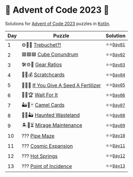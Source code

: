 # 🎄 Advent of Code 2023 🎄

Solutions for [Advent of Code 2023](https://adventofcode.com/2023/) puzzles in [Kotlin](https://kotlinlang.org/).

| Day | Puzzle                                                                        | Solution                                      |
|-----|-------------------------------------------------------------------------------|-----------------------------------------------|
| 1   | ⚙🏹🏰 [Trebuchet?!](https://adventofcode.com/2023/day/1)                      | ⭐⭐[`Day01`](src/main/kotlin/aoc2023/day01.kt) |
| 2   | 🟥🟩🟦 [Cube Conundrum](https://adventofcode.com/2023/day/2)                  | ⭐⭐[`Day02`](src/main/kotlin/aoc2023/day02.kt) |
| 3   | 🛠⚙🚡 [Gear Ratios](https://adventofcode.com/2023/day/3)                      | ⭐⭐[`Day03`](src/main/kotlin/aoc2023/day03.kt) |
| 4   | 🎫🔑💰 [Scratchcards](https://adventofcode.com/2023/day/4)                    | ⭐⭐[`Day04`](src/main/kotlin/aoc2023/day04.kt) |
| 5   | 🌱🧭🌾 [If You Give A Seed A Fertilizer](https://adventofcode.com/2023/day/5) | ⭐⭐[`Day05`](src/main/kotlin/aoc2023/day05.kt) |
| 6   | 🚤🏁🏆 [Wait For It](https://adventofcode.com/2023/day/6)                     | ⭐⭐[`Day06`](src/main/kotlin/aoc2023/day06.kt) |
| 7   | 🏜🐫🃏 [Camel Cards](https://adventofcode.com/2023/day/7)                     | ⭐⭐[`Day07`](src/main/kotlin/aoc2023/day07.kt) |
| 8   | 👻🧭🏜 [Haunted Wasteland](https://adventofcode.com/2023/day/8)               | ⭐⭐[`Day08`](src/main/kotlin/aoc2023/day08.kt) |
| 9   | 🏝🔮⏳ [Mirage Maintenance](https://adventofcode.com/2023/day/9)               | ⭐⭐[`Day09`](src/main/kotlin/aoc2023/day09.kt) |
| 10  | ??? [Pipe Maze](https://adventofcode.com/2023/day/10)                         | ⭐⭐[`Day10`](src/main/kotlin/aoc2023/day10.kt) |
| 11  | ??? [Cosmic Expansion](https://adventofcode.com/2023/day/11)                  | ⭐⭐[`Day11`](src/main/kotlin/aoc2023/day11.kt) |
| 12  | ??? [Hot Springs](https://adventofcode.com/2023/day/12)                       | ⭐⭐[`Day12`](src/main/kotlin/aoc2023/day12.kt) |
| 13  | ??? [Point of Incidence](https://adventofcode.com/2023/day/13)                | ⭐⭐[`Day13`](src/main/kotlin/aoc2023/day13.kt) |

